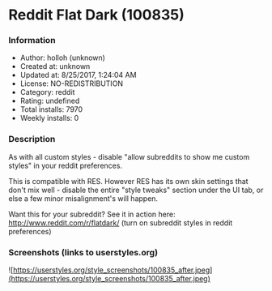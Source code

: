 # Reddit Flat Dark (100835)

### Information
- Author: holloh (unknown)
- Created at: unknown
- Updated at: 8/25/2017, 1:24:04 AM
- License: NO-REDISTRIBUTION
- Category: reddit
- Rating: undefined
- Total installs: 7970
- Weekly installs: 0


### Description
As with all custom styles - disable "allow subreddits to show me custom styles" in your reddit preferences.

This is compatible with RES. However RES has its own skin settings that don't mix well - disable the entire "style tweaks" section under the UI tab, or else a few minor misalignment's will happen.

Want this for your subreddit? See it in action here: http://www.reddit.com/r/flatdark/ (turn on subreddit styles in reddit preferences)


### Screenshots (links to userstyles.org)
![https://userstyles.org/style_screenshots/100835_after.jpeg](https://userstyles.org/style_screenshots/100835_after.jpeg)


